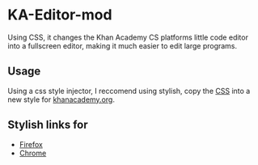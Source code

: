 # KA-Editor-mod
Using CSS, it changes the Khan Academy CS platforms little code editor into a fullscreen editor, making it much easier to edit large programs.
## Usage 
Using a css style injector, I reccomend using stylish, copy the [CSS](https://github.com/athaun/KA-Editor-mod/blob/master/style.css) into a new style for [khanacademy.org](khanacademy.org).

## Stylish links for
* [Firefox](https://addons.mozilla.org/en-US/firefox/addon/stylish/)
* [Chrome](https://chrome.google.com/webstore/detail/stylish-custom-themes-for/fjnbnpbmkenffdnngjfgmeleoegfcffe?hl=en)
